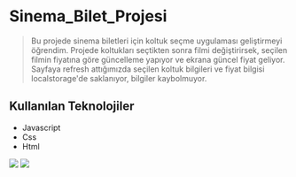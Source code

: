 # Sinema_Bilet_Projesi
> Bu projede sinema biletleri için koltuk seçme uygulaması geliştirmeyi öğrendim. Projede koltukları seçtikten sonra filmi değiştirirsek, seçilen filmin fiyatına göre güncelleme yapıyor ve ekrana güncel fiyat geliyor. Sayfaya refresh attığımızda seçilen koltuk bilgileri ve fiyat bilgisi localstorage'de saklanıyor, bilgiler kaybolmuyor.

## Kullanılan Teknolojiler
* Javascript
* Css
* Html

<img src="https://user-images.githubusercontent.com/88573428/173349462-45dfe7f0-9c45-42f2-a879-7533f04d6350.PNG">

<img src="https://user-images.githubusercontent.com/88573428/173349475-a795ccaf-c91e-4428-8548-d80ebfa6c077.PNG">
